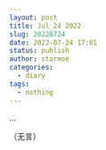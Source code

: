 ```yaml
---
layout: post
title: Jul 24 2022
slug: 20220724
date: 2022-07-24 17:01
status: publish
author: starmoe
categories:
  - diary
tags:
  - nothing
---
```

<!--generted by linux shell-->
...

（无言）
